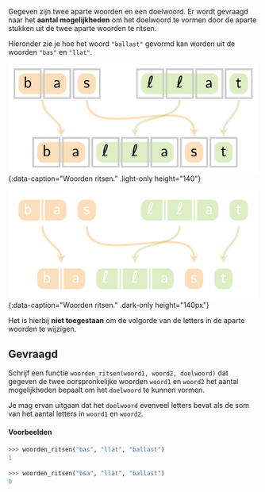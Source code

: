 Gegeven zijn twee aparte woorden en een doelwoord. Er wordt gevraagd naar het **aantal mogelijkheden** om het doelwoord te vormen door de aparte stukken uit de twee aparte woorden te ritsen.

Hieronder zie je hoe het woord `"ballast"` gevormd kan worden uit de woorden `"bas"` en `"llat"`.

![Woorden ritsen.](media/image.png "Woorden ritsen."){:data-caption="Woorden ritsen." .light-only height="140"}

![Woorden ritsen.](media/image_dark.png "Woorden ritsen."){:data-caption="Woorden ritsen." .dark-only height="140px"}

Het is hierbij **niet toegestaan** om de volgorde van de letters in de aparte woorden te wijzigen.

## Gevraagd
Schrijf een functie `woorden_ritsen(woord1, woord2, doelwoord)` dat gegeven de twee oorspronkelijke woorden `woord1` en `woord2` het aantal mogelijkheden bepaalt om het `doelwoord` te kunnen vormen.

Je mag ervan uitgaan dat het `doelwoord` evenveel letters bevat als de som van het aantal letters in `woord1` en `woord2`.

#### Voorbeelden

```python
>>> woorden_ritsen("bas", "llat", "ballast")
1
```

```python
>>> woorden_ritsen("bsa", "llat", "ballast")
0
```
